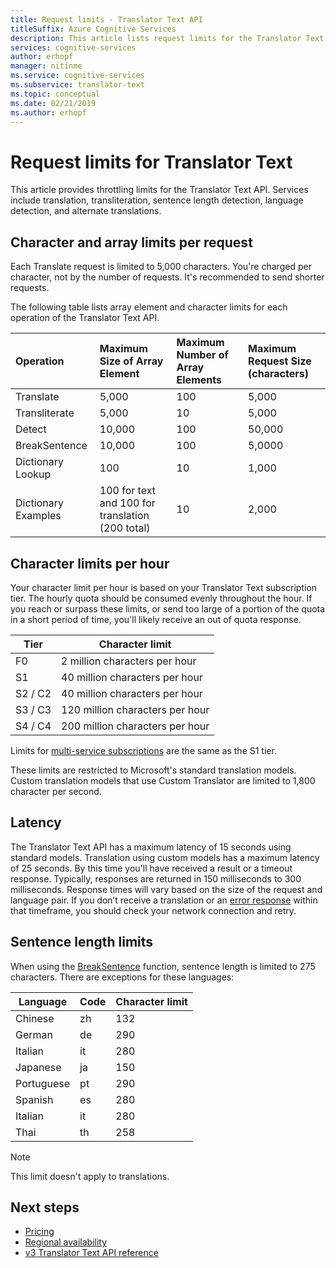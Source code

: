 ```yaml
---
title: Request limits - Translator Text API
titleSuffix: Azure Cognitive Services
description: This article lists request limits for the Translator Text API. Charges are incurred based on character count, not request frequency with a limit of 5,000 characters per request. Character limits are subscription based, with F0 limited to 2 million characters per hour.
services: cognitive-services
author: erhopf
manager: nitinme
ms.service: cognitive-services
ms.subservice: translator-text
ms.topic: conceptual
ms.date: 02/21/2019
ms.author: erhopf
---
```


# Request limits for Translator Text

This article provides throttling limits for the Translator Text API. Services include translation, transliteration, sentence length detection, language detection, and alternate translations.

## Character and array limits per request

Each Translate request is limited to 5,000 characters. You're charged per character, not by the number of requests. It's recommended to send shorter requests.

The following table lists array element and character limits for each operation of the Translator Text API.

| Operation | Maximum Size of Array Element |	Maximum Number of Array Elements |	Maximum Request Size (characters) |
|:----|:----|:----|:----|
| Translate | 5,000	| 100	| 5,000 |
| Transliterate | 5,000	| 10	| 5,000 |
| Detect | 10,000 |	100 |	50,000 |
| BreakSentence | 10,000	| 100 |	5,0000 |
| Dictionary Lookup| 100 |	10	| 1,000 |
| Dictionary Examples | 100 for text and 100 for translation (200 total)| 10|	2,000 |

## Character limits per hour

Your character limit per hour is based on your Translator Text subscription tier. The hourly quota should be consumed evenly throughout the hour. If you reach or surpass these limits, or send too large of a portion of the quota in a short period of time, you'll likely receive an out of quota response. 

| Tier | Character limit |
|------|-----------------|
| F0 | 2 million characters per hour |
| S1 | 40 million characters per hour |
| S2 / C2 | 40 million characters per hour |
| S3 / C3 | 120 million characters per hour |
| S4 / C4 | 200 million characters per hour |

Limits for [multi-service subscriptions](https://docs.microsoft.com/azure/cognitive-services/translator/reference/v3-0-reference#authentication) are the same as the S1 tier.

These limits are restricted to Microsoft's standard translation models. Custom translation models that use Custom Translator are limited to 1,800 character per second.

## Latency

The Translator Text API has a maximum latency of 15 seconds using standard models. Translation using custom models has a maximum latency of 25 seconds. By this time you'll have received a result or a timeout response. Typically, responses are returned in 150 milliseconds to 300 milliseconds. Response times will vary based on the size of the request and language pair. If you don’t receive a translation or an [error response](https://docs.microsoft.com/azure/cognitive-services/translator/reference/v3-0-reference#errors) within that timeframe, you should check your network connection and retry.

## Sentence length limits

When using the [BreakSentence](https://docs.microsoft.com/azure/cognitive-services/translator/reference/v3-0-break-sentence) function, sentence length is limited to 275 characters. There are exceptions for these languages:

| Language | Code | Character limit |
|----------|------|-----------------|
| Chinese | zh | 132 |
| German | de | 290 |
| Italian | it | 280 |
| Japanese | ja | 150 |
| Portuguese | pt | 290 |
| Spanish | es | 280 |
| Italian | it | 280 |
| Thai | th | 258 |

> [!NOTE]
> This limit doesn't apply to translations.

## Next steps

* [Pricing](https://azure.microsoft.com/pricing/details/cognitive-services/translator-text-api/)
* [Regional availability](https://azure.microsoft.com/global-infrastructure/services/?products=cognitive-services)
* [v3 Translator Text API reference](https://docs.microsoft.com/azure/cognitive-services/translator/reference/v3-0-reference)
